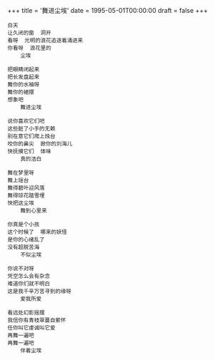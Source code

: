 +++
title = '舞进尘埃'
date = 1995-05-01T00:00:00
draft = false
+++



```text
白天
让久闭的窗  洞开
看呀  光明的浪花追逐着涌进来
你看呀  浪花里的
    尘埃

把眼睛闭起来
把长发盘起来
舞你的水袖呀
舞你的裙摆
想象吧
    舞进尘埃

说你喜欢它们吧
这些脏了小手的无赖
别在意它们爬上烛台
咬你的鼻尖  掀你的刘海儿
快抚摸它们  体味
    真的洁白

舞在梦里呀
舞上瑶台
舞得碧叶迎风落
舞得琼花踏雪埋
快把这尘埃
    舞到心里来

你真是个小孩
这个时候了  哪来的妖怪
是你的心绪乱了
没有超脱苦海
    不似尘埃

你说不对呀
凭空怎么会有杂念
难道你们就不明白
这是我千辛万苦寻到的缘呀
    爱我所爱

看远处幻影摇摆
我信你有青枝翠蔓自萦怀
任你叫它虔诚叫它爱
再舞一遍吧
再舞一遍吧
    伴着尘埃
```
